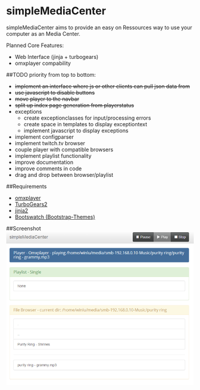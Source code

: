 simpleMediaCenter
=================

simpleMediaCenter aims to provide an easy on Ressources way to use your computer as an Media Center. 

Planned Core Features:
+ Web Interface (jinja + turbogears)
+ omxplayer compability

##TODO 
priority from top to bottom:
+ ~~implement an interface where js or other clients can pull json data from~~
+ ~~use javascript to disable buttons~~
+ ~~move player to the navbar~~
+ ~~split up index page generation from playerstatus~~
+ exceptions
   + create exceptionclasses for input/processing errors
   + create space in templates to display exceptiontext
   + implement javascript to display exceptions
+ implement configparser
+ implement twitch.tv browser
+ couple player with compatible browsers
+ implement playlist functionality
+ improve documentation 
+ improve comments in code
+ drag and drop between browser/playlist

##Requirements
+ [omxplayer](http://omxplayer.sconde.net/)
+ [TurboGears2](http://turbogears.org/)
+ [jinja2](http://jinja.pocoo.org/)
+ [Bootswatch (Bootstrap-Themes)](https://github.com/thomaspark/bootswatch)

##Screenshot
![index Screenshot V0.4](./docs/simpleMediaServer_v0_4.PNG)


 
